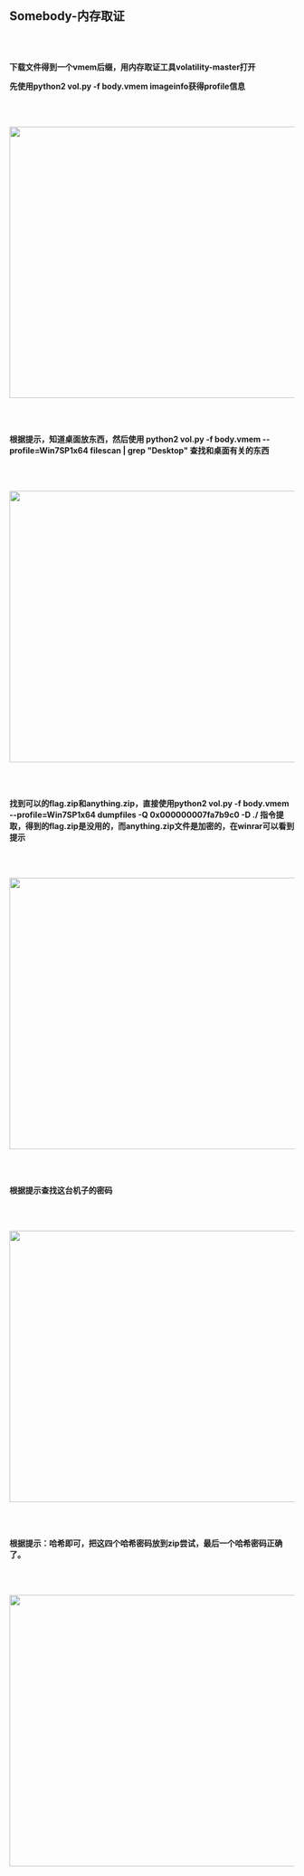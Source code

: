 ## Somebody-内存取证



<br><br>

**下载文件得到一个vmem后缀，用内存取证工具volatility-master打开**

**先使用python2 vol.py -f body.vmem imageinfo获得profile信息**

<br><br>


<img src="https://54huarui.github.io/blogs/somebody jpg/1.png" width="880" height="480">

<br><br>


**根据提示，知道桌面放东西，然后使用 python2 vol.py -f body.vmem --profile=Win7SP1x64 filescan | grep "Desktop" 查找和桌面有关的东西**

<br><br>

<img src="https://54huarui.github.io/blogs/somebody jpg/2.png" width="880" height="480">

<br><br>

**找到可以的flag.zip和anything.zip，直接使用python2 vol.py -f body.vmem --profile=Win7SP1x64 dumpfiles -Q 0x000000007fa7b9c0 -D ./    指令提取，得到的flag.zip是没用的，而anything.zip文件是加密的，在winrar可以看到提示**

<br><br>

<img src="https://54huarui.github.io/blogs/somebody jpg/3.png" width="880" height="480">

<br><br>

**根据提示查找这台机子的密码**

<br><br>

<img src="https://54huarui.github.io/blogs/somebody jpg/4.png" width="880" height="480">

<br><br>

**根据提示：哈希即可，把这四个哈希密码放到zip尝试，最后一个哈希密码正确了。**

<br><br>

<img src="https://54huarui.github.io/blogs/somebody jpg/5.png" width="880" height="480">